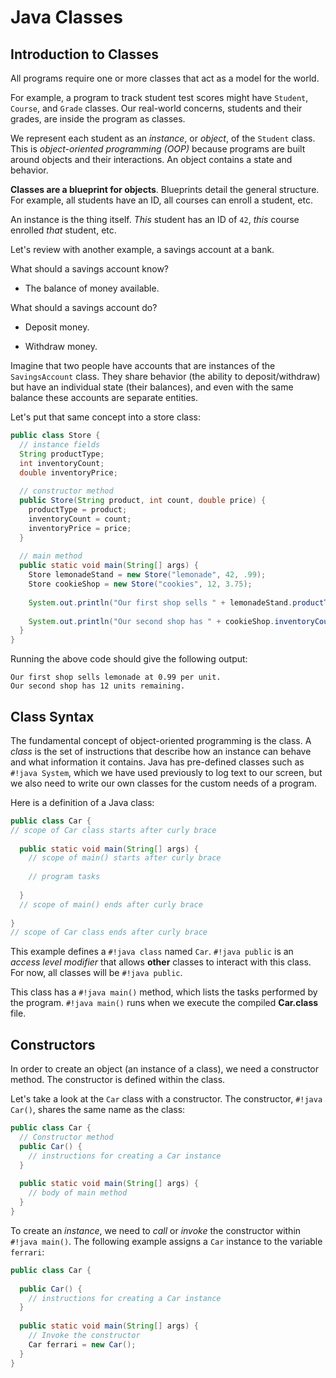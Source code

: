 # Java Classes

## Introduction to Classes
All programs require one or more classes that act as a model for the world.  

For example, a program to track student test scores might have `Student`, `Course`, and `Grade` classes.  Our real-world concerns, students and their grades, are inside the program as classes.  

We represent each student as an *instance*, or *object*, of the `Student` class.  This is *object-oriented programming (OOP)* because programs are built around objects and their interactions.  An object contains a state and behavior.  

**Classes are a blueprint for objects**.  Blueprints detail the general structure.  For example, all students have an ID, all courses can enroll a student, etc.  

An instance is the thing itself.  *This* student has an ID of `42`, *this* course enrolled *that* student, etc.  

Let's review with another example, a savings account at a bank.  

What should a savings account know?  

- The balance of money available.  

What should a savings account do?  

- Deposit money.  

- Withdraw money.  

Imagine that two people have accounts that are instances of the `SavingsAccount` class.  They share behavior (the ability to deposit/withdraw) but have an individual state (their balances), and even with the same balance these accounts are separate entities.  

Let's put that same concept into a store class:

```java linenums="1"
public class Store {
  // instance fields
  String productType;
  int inventoryCount;
  double inventoryPrice;
  
  // constructor method
  public Store(String product, int count, double price) {
    productType = product;
    inventoryCount = count;
    inventoryPrice = price;
  }
  
  // main method
  public static void main(String[] args) {
    Store lemonadeStand = new Store("lemonade", 42, .99);
    Store cookieShop = new Store("cookies", 12, 3.75);
    
    System.out.println("Our first shop sells " + lemonadeStand.productType + " at " + lemonadeStand.inventoryPrice + " per unit.");
    
    System.out.println("Our second shop has " + cookieShop.inventoryCount + " units remaining.");
  }
}
```
Running the above code should give the following output:
```
Our first shop sells lemonade at 0.99 per unit.
Our second shop has 12 units remaining.
```
## Class Syntax 
The fundamental concept of object-oriented programming is the class.  A *class* is the set of instructions that describe how an instance can behave and what information it contains.  Java has pre-defined classes such as `#!java System`, which we have used previously to log text to our screen, but we also need to write our own classes for the custom needs of a program.  

Here is a definition of a Java class:  

```java linenums="1"
public class Car {
// scope of Car class starts after curly brace
 
  public static void main(String[] args) {
    // scope of main() starts after curly brace
 
    // program tasks
 
  }
  // scope of main() ends after curly brace
 
}
// scope of Car class ends after curly brace
```
This example defines a `#!java class` named `Car`.  `#!java public` is an *access level modifier* that allows **other** classes to interact with this class.  For now, all classes will be `#!java public`.  

This class has a `#!java main()` method, which lists the tasks performed by the program.  `#!java main()` runs when we execute the compiled **Car.class** file.  

## Constructors 
In order to create an object (an instance of a class), we need a constructor method.  The constructor is defined within the class.  

Let's take a look at the `Car` class with a constructor.  The constructor, `#!java Car()`, shares the same name as the class:

```java linenums="1"
public class Car {
  // Constructor method
  public Car() {
    // instructions for creating a Car instance
  }  
 
  public static void main(String[] args) {
    // body of main method
  }
}
```
To create an *instance*, we need to *call* or *invoke* the constructor within `#!java main()`.  The following example assigns a `Car` instance to the variable `ferrari`:

```java linenums="1"
public class Car {
 
  public Car() {
    // instructions for creating a Car instance
  }
 
  public static void main(String[] args) {
    // Invoke the constructor
    Car ferrari = new Car(); 
  }
}
```